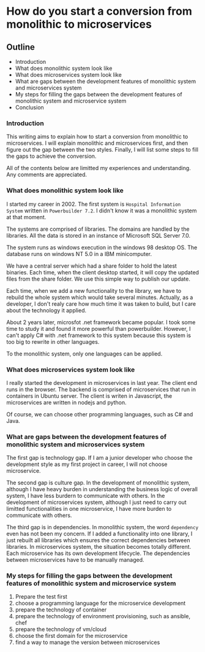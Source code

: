 # How do you start a conversion from monolithic to microservices

## Outline
- Introduction
- What does monolithic system look like
- What does microservices system look like
- What are gaps between the development features of monolithic system and microservices system
- My steps for filling the gaps between the development features of monolithic system and microservice system
- Conclusion

### Introduction
This writing aims to explain how to start a conversion from monolithic to microservices. I will explain monolithic and microservices first, and then figure out the gap between the two styles. Finally, I will list some steps to fill the gaps to achieve the conversion.

All of the contents below are limitted my experiences and understanding. Any comments are appreciated.

### What does monolithic system look like
I started my career in 2002. The first system is `Hospital Information System` written in `Powerbuilder 7.2`. I didn't know it was a monolithic system at that moment. 

The systems are comprised of libraries. The domains are handled by the libraries. All the data is stored in an instance of Microsoft SQL Server 7.0. 

The system runs as windows execution in the windows 98 desktop OS. The database runs on windows NT 5.0 in a IBM minicomputer.

We have a central server which had a share folder to hold the latest binaries. Each time, when the client desktop started, it will copy the updated files from the share folder. We use this simple way to publish our update.

Each time, when we add a new functionality to the library, we have to rebuild the whole system which would take several minutes. Actually, as a developer, I don't realy care how much time it was taken to build, but I care about the technology it applied. 

About 2 years later, microsfot .net framework became popular. I took some time to study it and found it more powerful than powerbuilder. However, I can't apply C# with .net framework to this system because this system is too big to rewrite in other languages.

To the monolithic system, only one languages can be applied. 

### What does microservices system look like
I really started the development in microservices in last year. The client end runs in the browser. The backend is comprised of microservices that run in containers in Ubuntu server. The client is writen in Javascript, the microservices are written in nodejs and python.

Of course, we can choose other programming languages, such as C# and Java.

### What are gaps between the development features of monolithic system and microservices system
The first gap is technology gap. If I am a junior developer who choose the development style as my first project in career, I will not choose microservice. 

The second gap is culture gap. In the development of monolithic system, although I have heavy burden in understanding the business logic of overall system, I have less burdern to communicate with others. In the development of microservices system, although I just need to carry out limitted functionalities in one microservice, I have more burden to communicate with others.

The third gap is in dependencies. In monolithic system, the word `dependency` even has not been my concern. If I added a functionality into one library, I just rebuilt all libraries which ensures the correct dependencies between libraries. In microservices system, the situation becomes totally different. Each microservice has its own development lifecycle. The dependencies between microservices have to be manually managed.

### My steps for filling the gaps between the development features of monolithic system and microservice system
1. Prepare the test first
2. choose a programming language for the microservice development
3. prepare the technology of container
4. prepare the technology of environment provisioning, such as ansible, chef
5. prepare the technology of vm/cloud
6. choose the first domain for the microservice
7. find a way to manage the version between microservices






